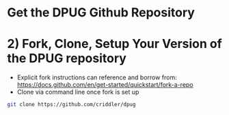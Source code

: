 # Get the DPUG Github Repository

# 2) Fork, Clone, Setup Your Version of the DPUG repository
* Explicit fork instructions can reference and borrow from: https://docs.github.com/en/get-started/quickstart/fork-a-repo
* Clone via command line once fork is set up
```bash
git clone https://github.com/criddler/dpug
```

